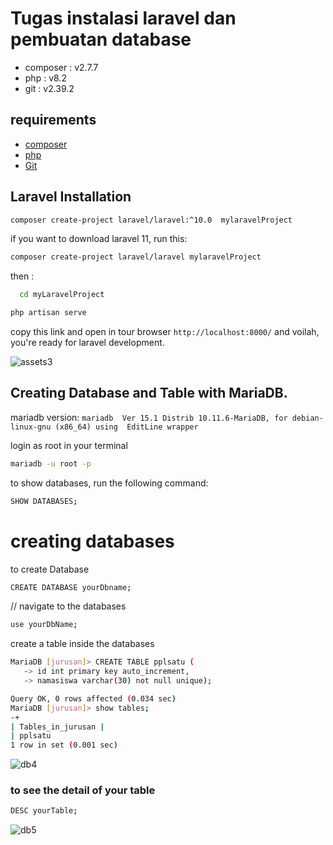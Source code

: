 
# Tugas instalasi laravel dan pembuatan database

- composer : v2.7.7 
- php : v8.2
- git : v2.39.2
## requirements

 - [composer](https://getcomposer.org/)
 - [php](https://www.php.net/)
 - [Git](https://git-scm.com/)


## Laravel Installation

```bash
composer create-project laravel/laravel:^10.0  mylaravelProject
```

if you want to download laravel 11, run this:

```bash
composer create-project laravel/laravel mylaravelProject
```

then :
```bash
  cd myLaravelProject
```
```bash
php artisan serve
```

copy this link and open in tour browser
`http://localhost:8000/`
and voilah, you're ready for laravel development.

![assets3](https://github.com/user-attachments/assets/153e704d-2f5c-47e6-8843-a89ae3cc9a21)





## Creating Database and Table with MariaDB.

mariadb version: `mariadb  Ver 15.1 Distrib 10.11.6-MariaDB, for debian-linux-gnu (x86_64) using  EditLine wrapper`

login as root in your terminal
```bash
mariadb -u root -p
```
to show databases, run the following command:
```bash
SHOW DATABASES;
```

# creating databases
to create Database
```bash
CREATE DATABASE yourDbname;
```
// navigate to the databases
```bash
use yourDbName;
```
create a table inside the databases
```bash
MariaDB [jurusan]> CREATE TABLE pplsatu ( 
   -> id int primary key auto_increment, 
   -> namasiswa varchar(30) not null unique);

Query OK, 0 rows affected (0.034 sec)
MariaDB [jurusan]> show tables;
-+
| Tables_in_jurusan |
| pplsatu
1 row in set (0.001 sec)
```

![db4](https://github.com/user-attachments/assets/285df4ab-1e53-43ac-be53-8d69e3fc7823)

### to see the detail of your table
```bash
DESC yourTable;
```

![db5](https://github.com/user-attachments/assets/a3968559-26f0-4c26-8dbe-f8506c82af65)





